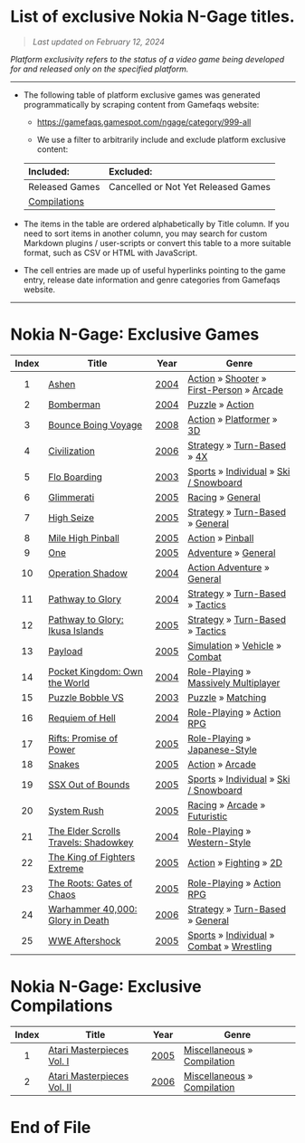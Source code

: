 ﻿# List of exclusive Nokia N-Gage titles.

> *Last updated on February 12, 2024*

_Platform exclusivity refers to the status of a video game being developed for and released only on the specified platform._

-----------------------------

 - The following table of platform exclusive games was generated programmatically by scraping content from Gamefaqs website: 

    - https://gamefaqs.gamespot.com/ngage/category/999-all

    - We use a filter to arbitrarily include and exclude platform exclusive content:

      
    |Included:|Excluded:|
    |:--|:--|
    |Released Games|Cancelled or Not Yet Released Games
    |[Compilations](https://gamefaqs.gamespot.com/ngage/category/233-miscellaneous-compilation)|


 - The items in the table are ordered alphabetically by Title column. If you need to sort items in another column, you may search for custom Markdown plugins / user-scripts or convert this table to a more suitable format, such as CSV or HTML with JavaScript.

 - The cell entries are made up of useful hyperlinks pointing to the game entry, release date information and genre categories from Gamefaqs website.

-----------------------------
# Nokia N-Gage∶ Exclusive Games
|Index|Title|Year|Genre|
|:--:|--|--|--|
|1|<a href="https://gamefaqs.gamespot.com/ngage/919264-ashen" target="_blank" rel="noopener noreferrer">Ashen</a>|<a href="https://gamefaqs.gamespot.com/ngage/919264-ashen/data" target="_blank" rel="noopener noreferrer">2004</a>|<a href="https://gamefaqs.gamespot.com/ngage/category/54-action" target="_blank" rel="noopener noreferrer">Action</a> &raquo; <a href="https://gamefaqs.gamespot.com/ngage/category/55-action-shooter" target="_blank" rel="noopener noreferrer">Shooter</a> &raquo; <a href="https://gamefaqs.gamespot.com/ngage/category/79-action-shooter-first-person" target="_blank" rel="noopener noreferrer">First-Person</a> &raquo; <a href="https://gamefaqs.gamespot.com/ngage/category/152-action-shooter-first-person-arcade" target="_blank" rel="noopener noreferrer">Arcade</a>|
|2|<a href="https://gamefaqs.gamespot.com/ngage/919943-bomberman" target="_blank" rel="noopener noreferrer">Bomberman</a>|<a href="https://gamefaqs.gamespot.com/ngage/919943-bomberman/data" target="_blank" rel="noopener noreferrer">2004</a>|<a href="https://gamefaqs.gamespot.com/ngage/category/173-puzzle" target="_blank" rel="noopener noreferrer">Puzzle</a> &raquo; <a href="https://gamefaqs.gamespot.com/ngage/category/282-puzzle-action" target="_blank" rel="noopener noreferrer">Action</a>|
|3|<a href="https://gamefaqs.gamespot.com/ngage/918794-bounce-boing-voyage" target="_blank" rel="noopener noreferrer">Bounce Boing Voyage</a>|<a href="https://gamefaqs.gamespot.com/ngage/918794-bounce-boing-voyage/data" target="_blank" rel="noopener noreferrer">2008</a>|<a href="https://gamefaqs.gamespot.com/ngage/category/54-action" target="_blank" rel="noopener noreferrer">Action</a> &raquo; <a href="https://gamefaqs.gamespot.com/ngage/category/56-action-platformer" target="_blank" rel="noopener noreferrer">Platformer</a> &raquo; <a href="https://gamefaqs.gamespot.com/ngage/category/85-action-platformer-3d" target="_blank" rel="noopener noreferrer">3D</a>|
|4|<a href="https://gamefaqs.gamespot.com/ngage/920807-civilization" target="_blank" rel="noopener noreferrer">Civilization</a>|<a href="https://gamefaqs.gamespot.com/ngage/920807-civilization/data" target="_blank" rel="noopener noreferrer">2006</a>|<a href="https://gamefaqs.gamespot.com/ngage/category/45-strategy" target="_blank" rel="noopener noreferrer">Strategy</a> &raquo; <a href="https://gamefaqs.gamespot.com/ngage/category/59-strategy-turn-based" target="_blank" rel="noopener noreferrer">Turn-Based</a> &raquo; <a href="https://gamefaqs.gamespot.com/ngage/category/306-strategy-turn-based-4x" target="_blank" rel="noopener noreferrer">4X</a>|
|5|<a href="https://gamefaqs.gamespot.com/ngage/673394-flo-boarding" target="_blank" rel="noopener noreferrer">Flo Boarding</a>|<a href="https://gamefaqs.gamespot.com/ngage/673394-flo-boarding/data" target="_blank" rel="noopener noreferrer">2003</a>|<a href="https://gamefaqs.gamespot.com/ngage/category/43-sports" target="_blank" rel="noopener noreferrer">Sports</a> &raquo; <a href="https://gamefaqs.gamespot.com/ngage/category/92-sports-individual" target="_blank" rel="noopener noreferrer">Individual</a> &raquo; <a href="https://gamefaqs.gamespot.com/ngage/category/273-sports-individual-ski-snowboard" target="_blank" rel="noopener noreferrer">Ski / Snowboard</a>|
|6|<a href="https://gamefaqs.gamespot.com/ngage/920812-glimmerati" target="_blank" rel="noopener noreferrer">Glimmerati</a>|<a href="https://gamefaqs.gamespot.com/ngage/920812-glimmerati/data" target="_blank" rel="noopener noreferrer">2005</a>|<a href="https://gamefaqs.gamespot.com/ngage/category/47-racing" target="_blank" rel="noopener noreferrer">Racing</a> &raquo; <a href="https://gamefaqs.gamespot.com/ngage/category/252-racing-general" target="_blank" rel="noopener noreferrer">General</a>|
|7|<a href="https://gamefaqs.gamespot.com/ngage/926684-high-seize" target="_blank" rel="noopener noreferrer">High Seize</a>|<a href="https://gamefaqs.gamespot.com/ngage/926684-high-seize/data" target="_blank" rel="noopener noreferrer">2005</a>|<a href="https://gamefaqs.gamespot.com/ngage/category/45-strategy" target="_blank" rel="noopener noreferrer">Strategy</a> &raquo; <a href="https://gamefaqs.gamespot.com/ngage/category/59-strategy-turn-based" target="_blank" rel="noopener noreferrer">Turn-Based</a> &raquo; <a href="https://gamefaqs.gamespot.com/ngage/category/305-strategy-turn-based-general" target="_blank" rel="noopener noreferrer">General</a>|
|8|<a href="https://gamefaqs.gamespot.com/ngage/926683-mile-high-pinball" target="_blank" rel="noopener noreferrer">Mile High Pinball</a>|<a href="https://gamefaqs.gamespot.com/ngage/926683-mile-high-pinball/data" target="_blank" rel="noopener noreferrer">2005</a>|<a href="https://gamefaqs.gamespot.com/ngage/category/54-action" target="_blank" rel="noopener noreferrer">Action</a> &raquo; <a href="https://gamefaqs.gamespot.com/ngage/category/114-action-pinball" target="_blank" rel="noopener noreferrer">Pinball</a>|
|9|<a href="https://gamefaqs.gamespot.com/ngage/924442-one" target="_blank" rel="noopener noreferrer">One</a>|<a href="https://gamefaqs.gamespot.com/ngage/924442-one/data" target="_blank" rel="noopener noreferrer">2005</a>|<a href="https://gamefaqs.gamespot.com/ngage/category/50-adventure" target="_blank" rel="noopener noreferrer">Adventure</a> &raquo; <a href="https://gamefaqs.gamespot.com/ngage/category/251-adventure-general" target="_blank" rel="noopener noreferrer">General</a>|
|10|<a href="https://gamefaqs.gamespot.com/ngage/919265-operation-shadow" target="_blank" rel="noopener noreferrer">Operation Shadow</a>|<a href="https://gamefaqs.gamespot.com/ngage/919265-operation-shadow/data" target="_blank" rel="noopener noreferrer">2004</a>|<a href="https://gamefaqs.gamespot.com/ngage/category/163-action-adventure" target="_blank" rel="noopener noreferrer">Action Adventure</a> &raquo; <a href="https://gamefaqs.gamespot.com/ngage/category/290-action-adventure-general" target="_blank" rel="noopener noreferrer">General</a>|
|11|<a href="https://gamefaqs.gamespot.com/ngage/918791-pathway-to-glory" target="_blank" rel="noopener noreferrer">Pathway to Glory</a>|<a href="https://gamefaqs.gamespot.com/ngage/918791-pathway-to-glory/data" target="_blank" rel="noopener noreferrer">2004</a>|<a href="https://gamefaqs.gamespot.com/ngage/category/45-strategy" target="_blank" rel="noopener noreferrer">Strategy</a> &raquo; <a href="https://gamefaqs.gamespot.com/ngage/category/59-strategy-turn-based" target="_blank" rel="noopener noreferrer">Turn-Based</a> &raquo; <a href="https://gamefaqs.gamespot.com/ngage/category/308-strategy-turn-based-tactics" target="_blank" rel="noopener noreferrer">Tactics</a>|
|12|<a href="https://gamefaqs.gamespot.com/ngage/927981-pathway-to-glory-ikusa-islands" target="_blank" rel="noopener noreferrer">Pathway to Glory: Ikusa Islands</a>|<a href="https://gamefaqs.gamespot.com/ngage/927981-pathway-to-glory-ikusa-islands/data" target="_blank" rel="noopener noreferrer">2005</a>|<a href="https://gamefaqs.gamespot.com/ngage/category/45-strategy" target="_blank" rel="noopener noreferrer">Strategy</a> &raquo; <a href="https://gamefaqs.gamespot.com/ngage/category/59-strategy-turn-based" target="_blank" rel="noopener noreferrer">Turn-Based</a> &raquo; <a href="https://gamefaqs.gamespot.com/ngage/category/308-strategy-turn-based-tactics" target="_blank" rel="noopener noreferrer">Tactics</a>|
|13|<a href="https://gamefaqs.gamespot.com/ngage/925882-payload" target="_blank" rel="noopener noreferrer">Payload</a>|<a href="https://gamefaqs.gamespot.com/ngage/925882-payload/data" target="_blank" rel="noopener noreferrer">2005</a>|<a href="https://gamefaqs.gamespot.com/ngage/category/46-simulation" target="_blank" rel="noopener noreferrer">Simulation</a> &raquo; <a href="https://gamefaqs.gamespot.com/ngage/category/316-simulation-vehicle" target="_blank" rel="noopener noreferrer">Vehicle</a> &raquo; <a href="https://gamefaqs.gamespot.com/ngage/category/124-simulation-vehicle-combat" target="_blank" rel="noopener noreferrer">Combat</a>|
|14|<a href="https://gamefaqs.gamespot.com/ngage/920086-pocket-kingdom-own-the-world" target="_blank" rel="noopener noreferrer">Pocket Kingdom: Own the World</a>|<a href="https://gamefaqs.gamespot.com/ngage/920086-pocket-kingdom-own-the-world/data" target="_blank" rel="noopener noreferrer">2004</a>|<a href="https://gamefaqs.gamespot.com/ngage/category/48-role-playing" target="_blank" rel="noopener noreferrer">Role-Playing</a> &raquo; <a href="https://gamefaqs.gamespot.com/ngage/category/75-role-playing-massively-multiplayer" target="_blank" rel="noopener noreferrer">Massively Multiplayer</a>|
|15|<a href="https://gamefaqs.gamespot.com/ngage/918285-puzzle-bobble-vs" target="_blank" rel="noopener noreferrer">Puzzle Bobble VS</a>|<a href="https://gamefaqs.gamespot.com/ngage/918285-puzzle-bobble-vs/data" target="_blank" rel="noopener noreferrer">2003</a>|<a href="https://gamefaqs.gamespot.com/ngage/category/173-puzzle" target="_blank" rel="noopener noreferrer">Puzzle</a> &raquo; <a href="https://gamefaqs.gamespot.com/ngage/category/283-puzzle-matching" target="_blank" rel="noopener noreferrer">Matching</a>|
|16|<a href="https://gamefaqs.gamespot.com/ngage/919266-requiem-of-hell" target="_blank" rel="noopener noreferrer">Requiem of Hell</a>|<a href="https://gamefaqs.gamespot.com/ngage/919266-requiem-of-hell/data" target="_blank" rel="noopener noreferrer">2004</a>|<a href="https://gamefaqs.gamespot.com/ngage/category/48-role-playing" target="_blank" rel="noopener noreferrer">Role-Playing</a> &raquo; <a href="https://gamefaqs.gamespot.com/ngage/category/73-role-playing-action-rpg" target="_blank" rel="noopener noreferrer">Action RPG</a>|
|17|<a href="https://gamefaqs.gamespot.com/ngage/920800-rifts-promise-of-power" target="_blank" rel="noopener noreferrer">Rifts: Promise of Power</a>|<a href="https://gamefaqs.gamespot.com/ngage/920800-rifts-promise-of-power/data" target="_blank" rel="noopener noreferrer">2005</a>|<a href="https://gamefaqs.gamespot.com/ngage/category/48-role-playing" target="_blank" rel="noopener noreferrer">Role-Playing</a> &raquo; <a href="https://gamefaqs.gamespot.com/ngage/category/71-role-playing-japanese-style" target="_blank" rel="noopener noreferrer">Japanese-Style</a>|
|18|<a href="https://gamefaqs.gamespot.com/ngage/925881-snakes" target="_blank" rel="noopener noreferrer">Snakes</a>|<a href="https://gamefaqs.gamespot.com/ngage/925881-snakes/data" target="_blank" rel="noopener noreferrer">2005</a>|<a href="https://gamefaqs.gamespot.com/ngage/category/54-action" target="_blank" rel="noopener noreferrer">Action</a> &raquo; <a href="https://gamefaqs.gamespot.com/ngage/category/289-action-arcade" target="_blank" rel="noopener noreferrer">Arcade</a>|
|19|<a href="https://gamefaqs.gamespot.com/ngage/920809-ssx-out-of-bounds" target="_blank" rel="noopener noreferrer">SSX Out of Bounds</a>|<a href="https://gamefaqs.gamespot.com/ngage/920809-ssx-out-of-bounds/data" target="_blank" rel="noopener noreferrer">2005</a>|<a href="https://gamefaqs.gamespot.com/ngage/category/43-sports" target="_blank" rel="noopener noreferrer">Sports</a> &raquo; <a href="https://gamefaqs.gamespot.com/ngage/category/92-sports-individual" target="_blank" rel="noopener noreferrer">Individual</a> &raquo; <a href="https://gamefaqs.gamespot.com/ngage/category/273-sports-individual-ski-snowboard" target="_blank" rel="noopener noreferrer">Ski / Snowboard</a>|
|20|<a href="https://gamefaqs.gamespot.com/ngage/925883-system-rush" target="_blank" rel="noopener noreferrer">System Rush</a>|<a href="https://gamefaqs.gamespot.com/ngage/925883-system-rush/data" target="_blank" rel="noopener noreferrer">2005</a>|<a href="https://gamefaqs.gamespot.com/ngage/category/47-racing" target="_blank" rel="noopener noreferrer">Racing</a> &raquo; <a href="https://gamefaqs.gamespot.com/ngage/category/314-racing-arcade" target="_blank" rel="noopener noreferrer">Arcade</a> &raquo; <a href="https://gamefaqs.gamespot.com/ngage/category/139-racing-arcade-futuristic" target="_blank" rel="noopener noreferrer">Futuristic</a>|
|21|<a href="https://gamefaqs.gamespot.com/ngage/920555-the-elder-scrolls-travels-shadowkey" target="_blank" rel="noopener noreferrer">The Elder Scrolls Travels: Shadowkey</a>|<a href="https://gamefaqs.gamespot.com/ngage/920555-the-elder-scrolls-travels-shadowkey/data" target="_blank" rel="noopener noreferrer">2004</a>|<a href="https://gamefaqs.gamespot.com/ngage/category/48-role-playing" target="_blank" rel="noopener noreferrer">Role-Playing</a> &raquo; <a href="https://gamefaqs.gamespot.com/ngage/category/72-role-playing-western-style" target="_blank" rel="noopener noreferrer">Western-Style</a>|
|22|<a href="https://gamefaqs.gamespot.com/ngage/920810-the-king-of-fighters-extreme" target="_blank" rel="noopener noreferrer">The King of Fighters Extreme</a>|<a href="https://gamefaqs.gamespot.com/ngage/920810-the-king-of-fighters-extreme/data" target="_blank" rel="noopener noreferrer">2005</a>|<a href="https://gamefaqs.gamespot.com/ngage/category/54-action" target="_blank" rel="noopener noreferrer">Action</a> &raquo; <a href="https://gamefaqs.gamespot.com/ngage/category/57-action-fighting" target="_blank" rel="noopener noreferrer">Fighting</a> &raquo; <a href="https://gamefaqs.gamespot.com/ngage/category/86-action-fighting-2d" target="_blank" rel="noopener noreferrer">2D</a>|
|23|<a href="https://gamefaqs.gamespot.com/ngage/921147-the-roots-gates-of-chaos" target="_blank" rel="noopener noreferrer">The Roots: Gates of Chaos</a>|<a href="https://gamefaqs.gamespot.com/ngage/921147-the-roots-gates-of-chaos/data" target="_blank" rel="noopener noreferrer">2005</a>|<a href="https://gamefaqs.gamespot.com/ngage/category/48-role-playing" target="_blank" rel="noopener noreferrer">Role-Playing</a> &raquo; <a href="https://gamefaqs.gamespot.com/ngage/category/73-role-playing-action-rpg" target="_blank" rel="noopener noreferrer">Action RPG</a>|
|24|<a href="https://gamefaqs.gamespot.com/ngage/929514-warhammer-40000-glory-in-death" target="_blank" rel="noopener noreferrer">Warhammer 40,000: Glory in Death</a>|<a href="https://gamefaqs.gamespot.com/ngage/929514-warhammer-40000-glory-in-death/data" target="_blank" rel="noopener noreferrer">2006</a>|<a href="https://gamefaqs.gamespot.com/ngage/category/45-strategy" target="_blank" rel="noopener noreferrer">Strategy</a> &raquo; <a href="https://gamefaqs.gamespot.com/ngage/category/59-strategy-turn-based" target="_blank" rel="noopener noreferrer">Turn-Based</a> &raquo; <a href="https://gamefaqs.gamespot.com/ngage/category/305-strategy-turn-based-general" target="_blank" rel="noopener noreferrer">General</a>|
|25|<a href="https://gamefaqs.gamespot.com/ngage/919269-wwe-aftershock" target="_blank" rel="noopener noreferrer">WWE Aftershock</a>|<a href="https://gamefaqs.gamespot.com/ngage/919269-wwe-aftershock/data" target="_blank" rel="noopener noreferrer">2005</a>|<a href="https://gamefaqs.gamespot.com/ngage/category/43-sports" target="_blank" rel="noopener noreferrer">Sports</a> &raquo; <a href="https://gamefaqs.gamespot.com/ngage/category/92-sports-individual" target="_blank" rel="noopener noreferrer">Individual</a> &raquo; <a href="https://gamefaqs.gamespot.com/ngage/category/312-sports-individual-combat" target="_blank" rel="noopener noreferrer">Combat</a> &raquo; <a href="https://gamefaqs.gamespot.com/ngage/category/93-sports-individual-combat-wrestling" target="_blank" rel="noopener noreferrer">Wrestling</a>|

# Nokia N-Gage∶ Exclusive Compilations
|Index|Title|Year|Genre|
|:--:|--|--|--|
|1|<a href="https://gamefaqs.gamespot.com/ngage/927980-atari-masterpieces-vol-i" target="_blank" rel="noopener noreferrer">Atari Masterpieces Vol. I</a>|<a href="https://gamefaqs.gamespot.com/ngage/927980-atari-masterpieces-vol-i/data" target="_blank" rel="noopener noreferrer">2005</a>|<a href="https://gamefaqs.gamespot.com/ngage/category/49-miscellaneous" target="_blank" rel="noopener noreferrer">Miscellaneous</a> &raquo; <a href="https://gamefaqs.gamespot.com/ngage/category/233-miscellaneous-compilation" target="_blank" rel="noopener noreferrer">Compilation</a>|
|2|<a href="https://gamefaqs.gamespot.com/ngage/932774-atari-masterpieces-vol-ii" target="_blank" rel="noopener noreferrer">Atari Masterpieces Vol. II</a>|<a href="https://gamefaqs.gamespot.com/ngage/932774-atari-masterpieces-vol-ii/data" target="_blank" rel="noopener noreferrer">2006</a>|<a href="https://gamefaqs.gamespot.com/ngage/category/49-miscellaneous" target="_blank" rel="noopener noreferrer">Miscellaneous</a> &raquo; <a href="https://gamefaqs.gamespot.com/ngage/category/233-miscellaneous-compilation" target="_blank" rel="noopener noreferrer">Compilation</a>|

# End of File